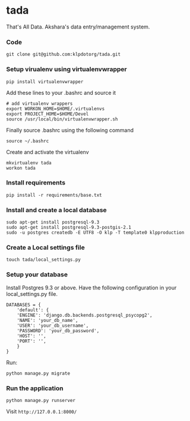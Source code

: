 tada
====

That's All Data. Akshara's data entry/management system.

### Code

    git clone git@github.com:klpdotorg/tada.git

### Setup virualenv using virtualenvwrapper

    pip install virtualenvwrapper
    
Add these lines to your .bashrc and source it

    # add virtualenv wrappers
    export WORKON_HOME=$HOME/.virtualenvs
    export PROJECT_HOME=$HOME/Devel
    source /usr/local/bin/virtualenvwrapper.sh

Finally source .bashrc using the following command
    
    source ~/.bashrc

Create and activate the virtualenv

    mkvirtualenv tada
    workon tada
   
### Install requirements

    pip install -r requirements/base.txt

### Install and create a local database

    sudo apt-get install postgresql-9.3
    sudo apt-get install postgresql-9.3-postgis-2.1
    sudo -u postgres createdb -E UTF8 -O klp -T template0 klpproduction

### Create a Local settings file

    touch tada/local_settings.py

### Setup your database

Install Postgres 9.3 or above. Have the following configuration in your local_settings.py file.

    DATABASES = {
        'default': {
        'ENGINE': 'django.db.backends.postgresql_psycopg2',
        'NAME': 'your_db_name',
        'USER': 'your_db_username',
        'PASSWORD': 'your_db_password',
        'HOST': '',
        'PORT': '',
        }
    }

Run:

    python manage.py migrate

### Run the application

    python manage.py runserver

Visit `http://127.0.0.1:8000/`
